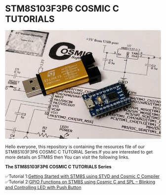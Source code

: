 # STM8S103F3P6 COSMIC C TUTORIALS

<img src="IMAGES/Getting Started with STM8S.jpg" width="" alt="alt_text" title="image_tooltip">

Hello everyone, this repository is containing the resources file of our STM8S103F3P6 COSMIC C TUTORIAL Series.If you are interested to get more details on STM8S then You can visit the following links.


**The STM8S103F3P6 COSMIC C TUTORIALS Series**
    
   ✅Tutorial 1:[Getting Started with STM8S using STVD and Cosmic C Compiler](https://circuitdigest.com/microcontroller-projects/getting-started-with-stm8s-using-stvd-and-cosmic-c-compiler)
   <br>
   ✅Tutorial 2:[GPIO Functions on STM8S using Cosmic C and SPL – Blinking and Controlling LED with Push Button](https://circuitdigest.com/microcontroller-projects/gpio-functions-on-stm8s-using-cosmic-c-and-spl-blinking-led-with-push-button)
   
